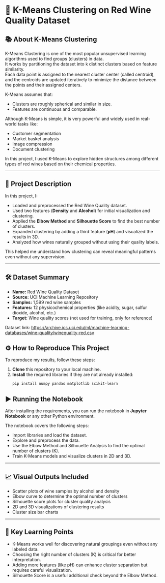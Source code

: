 # 🍷 K-Means Clustering on Red Wine Quality Dataset

## 📚 About K-Means Clustering

K-Means Clustering is one of the most popular unsupervised learning algorithms used to find groups (clusters) in data.  
It works by partitioning the dataset into k distinct clusters based on feature similarity.  
Each data point is assigned to the nearest cluster center (called centroid), and the centroids are updated iteratively to minimize the distance between the points and their assigned centers.

K-Means assumes that:
- Clusters are roughly spherical and similar in size.
- Features are continuous and comparable.

Although K-Means is simple, it is very powerful and widely used in real-world tasks like:
- Customer segmentation
- Market basket analysis
- Image compression
- Document clustering

In this project, I used K-Means to explore hidden structures among different types of red wines based on their chemical properties.

---

## 📂 Project Description

In this project, I:
- Loaded and preprocessed the Red Wine Quality dataset.
- Used two features (**Density** and **Alcohol**) for initial visualization and clustering.
- Applied the **Elbow Method** and **Silhouette Score** to find the best number of clusters.
- Expanded clustering by adding a third feature (**pH**) and visualized the results in 3D.
- Analyzed how wines naturally grouped without using their quality labels.

This helped me understand how clustering can reveal meaningful patterns even without any supervision.

---

## 🛠 Dataset Summary

- **Name:** Red Wine Quality Dataset
- **Source:** UCI Machine Learning Repository
- **Samples:** 1,599 red wine samples
- **Features:** 12 physicochemical properties (like acidity, sugar, sulfur dioxide, alcohol, etc.)
- **Target:** Wine quality scores (not used for training, only for reference)

Dataset link:
https://archive.ics.uci.edu/ml/machine-learning-databases/wine-quality/winequality-red.csv

## ⚙️ How to Reproduce This Project

To reproduce my results, follow these steps:

1. **Clone** this repository to your local machine.
2. **Install** the required libraries if they are not already installed:
   ```bash
   pip install numpy pandas matplotlib scikit-learn

## ▶️ Running the Notebook

After installing the requirements, you can run the notebook in **Jupyter Notebook** or any other Python environment.

The notebook covers the following steps:
- Import libraries and load the dataset.
- Explore and preprocess the data.
- Use the Elbow Method and Silhouette Analysis to find the optimal number of clusters (K).
- Train K-Means models and visualize clusters in 2D and 3D.

---

## 📈 Visual Outputs Included

- Scatter plots of wine samples by alcohol and density
- Elbow curve to determine the optimal number of clusters
- Silhouette score plots for cluster quality analysis
- 2D and 3D visualizations of clustering results
- Cluster size bar charts

---

## 🎯 Key Learning Points

- K-Means works well for discovering natural groupings even without any labeled data.
- Choosing the right number of clusters (K) is critical for better interpretation.
- Adding more features (like pH) can enhance cluster separation but requires careful visualization.
- Silhouette Score is a useful additional check beyond the Elbow Method.
